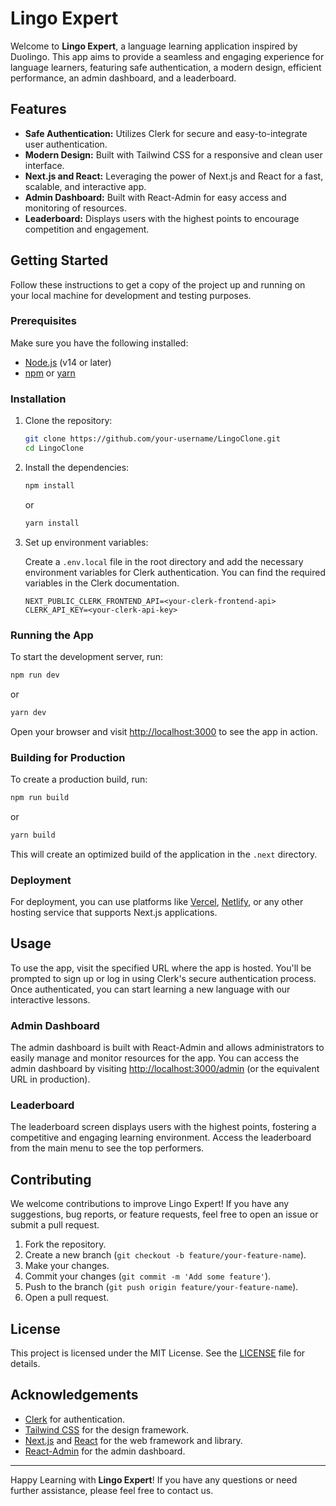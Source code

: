 # Lingo Expert

Welcome to **Lingo Expert**, a language learning application inspired by Duolingo. This app aims to provide a seamless and engaging experience for language learners, featuring safe authentication, a modern design, efficient performance, an admin dashboard, and a leaderboard.

## Features

- **Safe Authentication:** Utilizes Clerk for secure and easy-to-integrate user authentication.
- **Modern Design:** Built with Tailwind CSS for a responsive and clean user interface.
- **Next.js and React:** Leveraging the power of Next.js and React for a fast, scalable, and interactive app.
- **Admin Dashboard:** Built with React-Admin for easy access and monitoring of resources.
- **Leaderboard:** Displays users with the highest points to encourage competition and engagement.

## Getting Started

Follow these instructions to get a copy of the project up and running on your local machine for development and testing purposes.

### Prerequisites

Make sure you have the following installed:

- [Node.js](https://nodejs.org/) (v14 or later)
- [npm](https://www.npmjs.com/) or [yarn](https://yarnpkg.com/)

### Installation

1. Clone the repository:
    ```bash
    git clone https://github.com/your-username/LingoClone.git
    cd LingoClone
    ```

2. Install the dependencies:
    ```bash
    npm install
    ```
    or
    ```bash
    yarn install
    ```

3. Set up environment variables:

    Create a `.env.local` file in the root directory and add the necessary environment variables for Clerk authentication. You can find the required variables in the Clerk documentation.

    ```
    NEXT_PUBLIC_CLERK_FRONTEND_API=<your-clerk-frontend-api>
    CLERK_API_KEY=<your-clerk-api-key>
    ```

### Running the App

To start the development server, run:

```bash
npm run dev
```
or
```bash
yarn dev
```

Open your browser and visit [http://localhost:3000](http://localhost:3000) to see the app in action.

### Building for Production

To create a production build, run:

```bash
npm run build
```
or
```bash
yarn build
```

This will create an optimized build of the application in the `.next` directory.

### Deployment

For deployment, you can use platforms like [Vercel](https://vercel.com/), [Netlify](https://www.netlify.com/), or any other hosting service that supports Next.js applications.

## Usage

To use the app, visit the specified URL where the app is hosted. You'll be prompted to sign up or log in using Clerk's secure authentication process. Once authenticated, you can start learning a new language with our interactive lessons.

### Admin Dashboard

The admin dashboard is built with React-Admin and allows administrators to easily manage and monitor resources for the app. You can access the admin dashboard by visiting [http://localhost:3000/admin](http://localhost:3000/admin) (or the equivalent URL in production).

### Leaderboard

The leaderboard screen displays users with the highest points, fostering a competitive and engaging learning environment. Access the leaderboard from the main menu to see the top performers.

## Contributing

We welcome contributions to improve Lingo Expert! If you have any suggestions, bug reports, or feature requests, feel free to open an issue or submit a pull request. 

1. Fork the repository.
2. Create a new branch (`git checkout -b feature/your-feature-name`).
3. Make your changes.
4. Commit your changes (`git commit -m 'Add some feature'`).
5. Push to the branch (`git push origin feature/your-feature-name`).
6. Open a pull request.

## License

This project is licensed under the MIT License. See the [LICENSE](LICENSE) file for details.

## Acknowledgements

- [Clerk](https://clerk.dev/) for authentication.
- [Tailwind CSS](https://tailwindcss.com/) for the design framework.
- [Next.js](https://nextjs.org/) and [React](https://reactjs.org/) for the web framework and library.
- [React-Admin](https://marmelab.com/react-admin/) for the admin dashboard.

---

Happy Learning with **Lingo Expert**! If you have any questions or need further assistance, please feel free to contact us.
